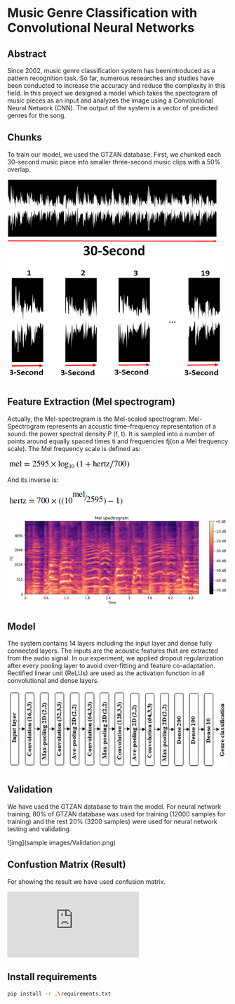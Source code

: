 # Music Genre Classification with Convolutional Neural Networks

## Abstract
Since 2002, music genre classification system has beenintroduced as a pattern recognition task. So far, numerous researches and studies have been conducted to increase
the accuracy and reduce the complexity in this field. In this project we designed a model which takes the spectogram of music pieces as an input and analyzes the image using a Convolutional Neural Network (CNN). The output of the system is a vector of predicted genres for the song.  

## Chunks
To train our model, we used the GTZAN database. First, we chunked each 30-second music piece into smaller three-second music clips with a 50% overlap.

![img](https://github.com/Sheikhfathollahi/Music-Genre-Classificatio-with-Convolutional-Neural-Networks/blob/main/sample%20images/Chunk.png)


## Feature Extraction (Mel spectrogram)
Actually, the Mel-spectrogram is the Mel-scaled spectrogram.
Mel-Spectrogram represents an acoustic time–frequency representation of a sound: the power spectral density P (f, t). It is sampled into a number of points around equally spaced times
ti and frequencies fj(on a Mel frequency scale). The Mel frequency scale is defined as:

![img](https://github.com/Sheikhfathollahi/Music-Genre-Classificatio-with-Convolutional-Neural-Networks/blob/main/sample%20images/mel.png)


And its inverse is:

![img](https://github.com/Sheikhfathollahi/Music-Genre-Classificatio-with-Convolutional-Neural-Networks/blob/main/sample%20images/inverse_mel.png)


![img](https://github.com/Sheikhfathollahi/Music-Genre-Classificatio-with-Convolutional-Neural-Networks/blob/main/sample%20images/melspectrogram.png)

## Model

The system contains 14 layers including the input layer and dense fully connected layers. The inputs are the acoustic features that are extracted from the audio signal.
In our experiment, we applied dropout regularization after every pooling layer to avoid over-fitting and feature co-adaptation. Rectified linear unit (ReLUs) are used as the activation function in all convolutional and
dense layers.

![img](https://github.com/Sheikhfathollahi/Music-Genre-Classificatio-with-Convolutional-Neural-Networks/blob/main/sample%20images/Model.png) 

## Validation

We have used the GTZAN database to train the model. For neural network training, 80% of GTZAN database was used for training (12000 samples for training) and the rest 20% (3200 samples) were used for neural network testing and validating.

![img](sample images/Validation.png) 

## Confustion Matrix (Result)
For showing the result we have used confusion matrix.

![img](https://github.com/Sheikhfathollahi/Music-Genre-Classificatio-with-Convolutional-Neural-Networks/blob/main/Confusion%20matrix.py) 


## Install requirements

```bash
pip install -r .\requirements.txt
```
